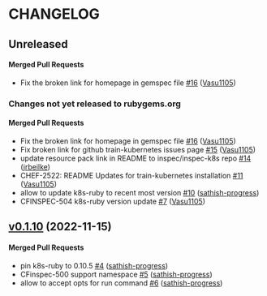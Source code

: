 # CHANGELOG

<!-- latest_release unreleased -->
## Unreleased

#### Merged Pull Requests
- Fix the broken link for homepage in gemspec file [#16](https://github.com/inspec/train-kubernetes/pull/16) ([Vasu1105](https://github.com/Vasu1105))
<!-- latest_release -->

<!-- release_rollup since=0.1.10 -->
### Changes not yet released to rubygems.org

#### Merged Pull Requests
- Fix the broken link for homepage in gemspec file [#16](https://github.com/inspec/train-kubernetes/pull/16) ([Vasu1105](https://github.com/Vasu1105)) <!-- 0.1.14 -->
- Fix broken link for github train-kubernetes issues page [#15](https://github.com/inspec/train-kubernetes/pull/15) ([Vasu1105](https://github.com/Vasu1105)) <!-- 0.1.14 -->
- update resource pack link in README to inspec/inspec-k8s repo [#14](https://github.com/inspec/train-kubernetes/pull/14) ([jrbeilke](https://github.com/jrbeilke)) <!-- 0.1.13 -->
- CHEF-2522: README Updates for train-kubernetes installation [#11](https://github.com/inspec/train-kubernetes/pull/11) ([Vasu1105](https://github.com/Vasu1105)) <!-- 0.1.13 -->
- allow to update k8s-ruby to recent most version [#10](https://github.com/inspec/train-kubernetes/pull/10) ([sathish-progress](https://github.com/sathish-progress)) <!-- 0.1.12 -->
- CFINSPEC-504 k8s-ruby version update [#7](https://github.com/inspec/train-kubernetes/pull/7) ([Vasu1105](https://github.com/Vasu1105)) <!-- 0.1.11 -->
<!-- release_rollup -->

<!-- latest_stable_release -->
## [v0.1.10](https://github.com/inspec/train-kubernetes/tree/v0.1.10) (2022-11-15)

#### Merged Pull Requests
- pin k8s-ruby to 0.10.5 [#4](https://github.com/inspec/train-kubernetes/pull/4) ([sathish-progress](https://github.com/sathish-progress))
- CFinspec-500 support namespace [#5](https://github.com/inspec/train-kubernetes/pull/5) ([sathish-progress](https://github.com/sathish-progress))
- allow to accept opts for run command [#6](https://github.com/inspec/train-kubernetes/pull/6) ([sathish-progress](https://github.com/sathish-progress))
<!-- latest_stable_release -->